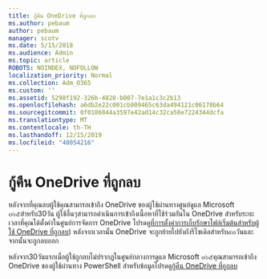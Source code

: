 ```yaml
---
title: กู้คืน OneDrive ที่ถูกลบ
ms.author: pebaum
author: pebaum
manager: scotv
ms.date: 5/15/2018
ms.audience: Admin
ms.topic: article
ROBOTS: NOINDEX, NOFOLLOW
localization_priority: Normal
ms.collection: Adm_O365
ms.custom: ''
ms.assetid: 5298f192-326b-4820-b007-7e1a1c3c2b13
ms.openlocfilehash: a6db2e22c001cb809465c63da494121c06178b64
ms.sourcegitcommit: 0f0186044a3597e42ad14c32ca58e7224344dcfa
ms.translationtype: MT
ms.contentlocale: th-TH
ms.lasthandoff: 12/15/2019
ms.locfileid: "40054216"
---
```

# <a name="restore-a-deleted-onedrive"></a>กู้คืน OneDrive ที่ถูกลบ

หลังจากที่คุณลบผู้ใช้คุณสามารถเข้าถึง OneDrive ของผู้ใช้ผ่านทางศูนย์ดูแล Microsoft ๓๖๕สำหรับ30วัน ผู้ใช้อื่นๆสามารถดำเนินการเข้าถึงเนื้อหาที่ใช้ร่วมกันใน OneDrive สำหรับระยะเวลาที่คุณได้ตั้งค่าในศูนย์การจัดการ OneDrive โปรดดู[ที่การตั้งค่าการเก็บรักษาไฟล์เริ่มต้นสำหรับผู้ใช้ OneDrive ที่ถูกลบ](https://go.microsoft.com/fwlink/?linkid=874267)) หลังจากเวลานั้น OneDrive จะถูกย้ายไปยังถังรีไซเคิลสำหรับ๙๓วันและจากนั้นจะถูกลบออก
  
หลังจาก30วันแรกเมื่อผู้ใช้ถูกลบไม่ปรากฏในศูนย์กลางการดูแล Microsoft ๓๖๕คุณสามารถเข้าถึง OneDrive ของผู้ใช้ผ่านทาง PowerShell สำหรับข้อมูลโปรดดู[กู้คืน OneDrive ที่ถูกลบ](https://go.microsoft.com/fwlink/?linkid=874269)
  

